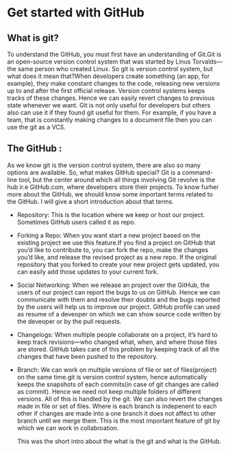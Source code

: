# Get started with GitHub
## What is git?
To understand the GitHub, you must first have an understanding of Git.Git is an open-source version control system that was started by Linus Torvalds—the same person who created Linux.
So git is version control system, but what does it mean that?When developers create something (an app, for example), they make constant changes to the code, releasing new versions up to and after the first official release. Version control systems keeps tracks of these changes. Hence we can easily revert changes to previous state whenever we want.
Git is not only useful for developers but others also can use it if they found git useful for them. For example, if you have a team, that is constantly making changes to a document file then you can use the git as a VCS.

## The GitHub :
   As we know git is the version control system, there are also so many options are available. So, what makes GitHub special? Git is a command-line tool, but the center around which all things involving Git revolve is the hub ir.e GitHub.com,  where developers store their projects.
    To know furher more about the GitHub, we should know some important terms related to the GitHub. I will give a short introduction about that terms.
    
* Repository:
This is the location where we keep or host our project. Sometimes GitHub users called it as repo.

* Forking a Repo:
 When you want start a new project based on the existing project we use this feature.If you find a project on GitHub that you’d like to contribute to, you can fork the repo, make the changes you’d like, and release the revised project as a new repo. If the original repository that you forked to create your new project gets updated, you can easily add those updates to your current fork.
 
 * Social Networking:
 When we release an project over the GitHub, the users of our project can report the bugs to us on GitHub. Hence we can communicate with them and resolve their doubts and the bugs reported by the users will help us to improve our project.
 GitHub profile can used as resume of a deveoper on which we can show source code written by the deveoper or by the pull requests.
 
 * Changelogs:
  When multiple people collaborate on a project, it’s hard to keep track revisions—who changed what, when, and where those files are stored. GitHub takes care of this problem by keeping track of all the changes that have been pushed to the repository.
  
 * Branch:
  We can work on multiple versions of file or set of files(project) on the same time.git is version control system, hence automatically keeps the snapshots of each commits(in case of git changes are called as commit). Hence we need not keep multiple folders of different versions. All of this is handled by the git. We can also revert the changes made in file or set of files. Where is each branch is indepenent to each other if changes are made into a one branch it does not affect to other branch until we merge them. This is the most important feature of git by which we can work in collabroation.
  
   This was the short intro about the what is the git and what is the GitHub.
